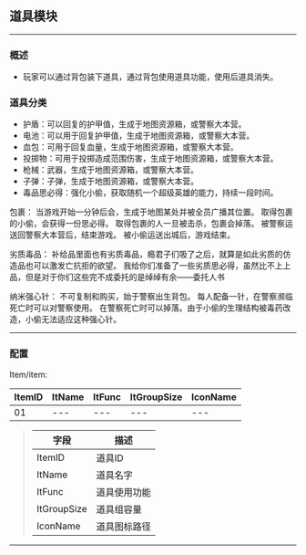 ## 道具模块

---

### 概述

- 玩家可以通过背包装下道具，通过背包使用道具功能，使用后道具消失。

### 道具分类

- 护盾：可以回复的护甲值，生成于地图资源箱，或警察大本营。
- 电池：可以用于回复护甲值，生成于地图资源箱，或警察大本营。
- 血包：可用于回复血量，生成于地图资源箱，或警察大本营。
- 投掷物：可用于投掷造成范围伤害，生成于地图资源箱，或警察大本营。
- 枪械：武器，生成于地图资源箱，或警察大本营。
- 子弹：子弹，生成于地图资源箱，或警察大本营。
- 毒品思必得：强化小偷，获取随机一个超级英雄的能力，持续一段时间。

<p>包裹：
当游戏开始一分钟后会，生成于地图某处并被全员广播其位置。
取得包裹的小偷，会获得一份思必得。
取得包裹的人一旦被击杀，包裹会掉落。
被警察运送回警察大本营后，结束游戏。
被小偷运送出城后，游戏结束。</p>
        
<p>劣质毒品：
补给品里面也有劣质毒品，瘾君子们吸了之后，就算是如此劣质的仿造品也可以激发亡抗拒的欲望。
我给你们准备了一些劣质思必得，虽然比不上上品，但是对于你们这些完不成委托的是绰绰有余——委托人书</p>

<p>纳米强心针：
不可复制和购买，始于警察出生背包。
每人配备一针，在警察濒临死亡时可以对警察使用。
在警察死亡时可以掉落。由于小偷的生理结构被毒药改造，小偷无法适应这种强心针。</p>

---

### 配置

Item/item:

ItemID  | ItName | ItFunc | ItGroupSize | IconName
--- | --- | --- | --- | --- 
01 | --- | --- | --- | --- 

> 字段|描述
> ---|---
> ItemID        | 道具ID
> ItName        | 道具名字
> ItFunc        | 道具使用功能
> ItGroupSize   | 道具组容量
> IconName      | 道具图标路径
---

